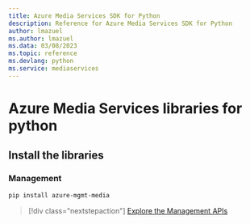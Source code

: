 ```yaml
---
title: Azure Media Services SDK for Python
description: Reference for Azure Media Services SDK for Python
author: lmazuel
ms.author: lmazuel
ms.data: 03/08/2023
ms.topic: reference
ms.devlang: python
ms.service: mediaservices
---
```

# Azure Media Services libraries for python

## Install the libraries


### Management

```bash
pip install azure-mgmt-media
```
> [!div class="nextstepaction"]
> [Explore the Management APIs](/python/api/overview/azure/mediaservices/management)